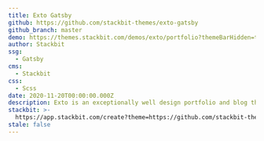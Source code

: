 ```yaml
---
title: Exto Gatsby
github: https://github.com/stackbit-themes/exto-gatsby
github_branch: master
demo: https://themes.stackbit.com/demos/exto/portfolio?themeBarHidden=true
author: Stackbit
ssg:
  - Gatsby
cms:
  - Stackbit
css:
  - Scss
date: 2020-11-20T00:00:00.000Z
description: Exto is an exceptionally well design portfolio and blog theme.
stackbit: >-
  https://app.stackbit.com/create?theme=https://github.com/stackbit-themes/exto-gatsby
stale: false
---
```

